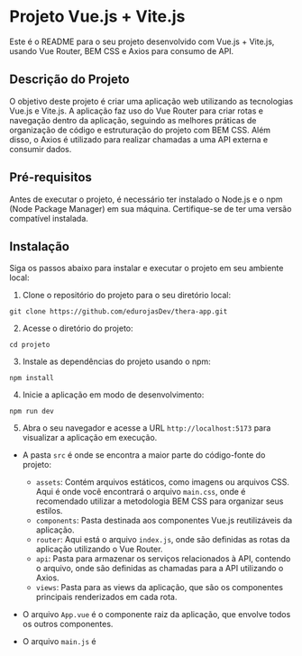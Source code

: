 # Projeto Vue.js + Vite.js

Este é o README para o seu projeto desenvolvido com Vue.js + Vite.js, usando Vue Router, BEM CSS e Axios para consumo de API.

## Descrição do Projeto

O objetivo deste projeto é criar uma aplicação web utilizando as tecnologias Vue.js e Vite.js. A aplicação faz uso do Vue Router para criar rotas e navegação dentro da aplicação, seguindo as melhores práticas de organização de código e estruturação do projeto com BEM CSS. Além disso, o Axios é utilizado para realizar chamadas a uma API externa e consumir dados.

## Pré-requisitos

Antes de executar o projeto, é necessário ter instalado o Node.js e o npm (Node Package Manager) em sua máquina. Certifique-se de ter uma versão compatível instalada.

## Instalação

Siga os passos abaixo para instalar e executar o projeto em seu ambiente local:

1. Clone o repositório do projeto para o seu diretório local:

```
git clone https://github.com/edurojasDev/thera-app.git
```

2. Acesse o diretório do projeto:

```
cd projeto
```

3. Instale as dependências do projeto usando o npm:

```
npm install
```

4. Inicie a aplicação em modo de desenvolvimento:

```
npm run dev
```

5. Abra o seu navegador e acesse a URL `http://localhost:5173` para visualizar a aplicação em execução.

- A pasta `src` é onde se encontra a maior parte do código-fonte do projeto:
  - `assets`: Contém arquivos estáticos, como imagens ou arquivos CSS. Aqui é onde você encontrará o arquivo `main.css`, onde é recomendado utilizar a metodologia BEM CSS para organizar seus estilos.
  - `components`: Pasta destinada aos componentes Vue.js reutilizáveis da aplicação.
  - `router`: Aqui está o arquivo `index.js`, onde são definidas as rotas da aplicação utilizando o Vue Router.
  - `api`: Pasta para armazenar os serviços relacionados à API, contendo o arquivo, onde são definidas as chamadas para a API utilizando o Axios.
  - `views`: Pasta para as views da aplicação, que são os componentes principais renderizados em cada rota.

- O arquivo `App.vue` é o componente raiz da aplicação, que envolve todos os outros componentes.

- O arquivo `main.js` é
